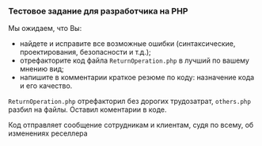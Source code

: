 ### Тестовое задание для разработчика на PHP
Мы ожидаем, что Вы:
* найдете и исправите все возможные ошибки (синтаксические, проектирования, безопасности и т.д.);
* отрефакторите код файла `ReturnOperation.php` в лучший по вашему мнению вид;
* напишите в комментарии краткое резюме по коду: назначение кода и его качество.

`ReturnOperation.php` отрефакторил без дорогих трудозатрат, `others.php` разбил на файлы. Оставил коментарии в коде.

Код отправляет сообщение сотрудникам и клиентам, судя по всему, об изменениях реселлера